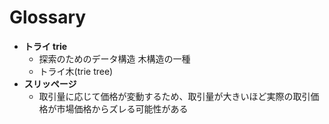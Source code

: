# Glossary

- **トライ trie**
  - 探索のためのデータ構造 木構造の一種
  - トライ木(trie tree)
- **スリッページ**
  - 取引量に応じて価格が変動するため、取引量が大きいほど実際の取引価格が市場価格からズレる可能性がある
